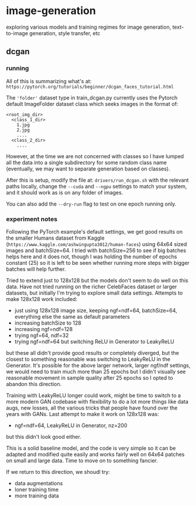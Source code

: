 # image-generation
exploring various models and training regimes for image generation, text-to-image generation, style transfer, etc

## dcgan

### running

All of this is summarizing what's at: `https://pytorch.org/tutorials/beginner/dcgan_faces_tutorial.html`

The `'folder'` dataset type in train_dcgan.py currently uses
the Pytorch default ImageFolder dataset class which
seeks images in the format of:
```
<root_img_dir>
  <class_1_dir>
    1.jpg
    2.jpg
    ....
  <class_2_dir>
    ....
```

However, at the time we are not concerned with classes so
I have lumped all the data into a single subdirectory
for some random class name (eventually, we may want to separate
generation based on classes).

After this is setup, modify the file at: `drivers/run_dcgan.sh` with the relevant paths locally,
change the `--cuda` and `--ngpu` settings to match your system, and it should work as is on any
folder of images.

You can also add the `--dry-run` flag to test on one epoch running only.

### experiment notes

Following the PyTorch example's default settings, we get good results on the smaller Humans dataset from Kaggle (`https://www.kaggle.com/ashwingupta3012/human-faces`) using 64x64 sized images and batchSize=64. I tried with batchSize=256 to see if big batches helps here and it does not, though I was holding the number of epochs constant (25) so it is left to be seen whether running more steps with bigger batches will help further.

Tried to extend just to 128x128 but the models don't seem to do well on this data. Have not tried running on the richer CelebFaces dataset or larger datasets, but initially I'm trying to explore small data settings. Attempts to make 128x128 work included:
  - just using 128x128 image size, keeping ngf=ndf=64, batchSize=64, everything else the same as default parameters
  - increasing batchSize to 128
  - increasing ngf=ndf=128
  - trying ngf=64, ndf=32
  - trying ngf=ndf=64 but switching ReLU in Generator to LeakyReLU

but these all didn't provide good results or completely diverged, but the closest to something reasonable was switching to LeakyReLU in the Generator. It's possible for the above larger network, larger ngf/ndf settings, we would need to train much more than 25 epochs but I didn't visually see reasonable movement in sample quality after 25 epochs so I opted to abandon this direction.

Training with LeakyReLU longer could work, might be time to switch to a more modern GAN codebase with flexibility to do a lot more things like data augs, new losses, all the various tricks that people have found over the years with GANs. Last attempt to make it work on 128x128 was:
  - ngf=ndf=64, LeakyReLU in Generator, nz=200

but this didn't look good either.

This is a solid baseline model, and the code is very simple so it can be adapted and modified quite easily and works fairly well on 64x64 patches on small and large data. Time to move on to something fancier.

If we return to this direction, we shoudl try:
- data augmentations
- loner training time
- more training data
